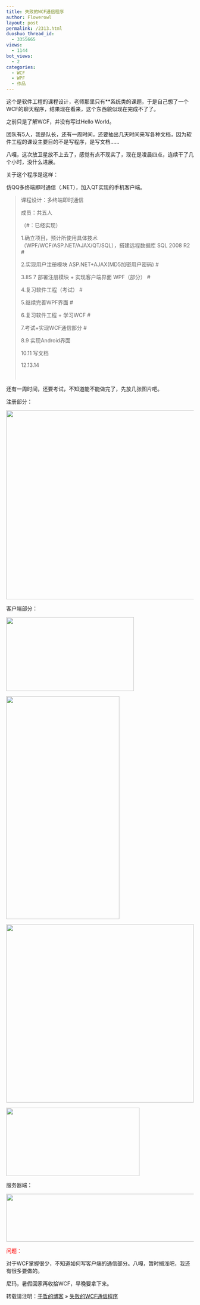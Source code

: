 ```yaml
---
title: 失败的WCF通信程序
author: Flowerowl
layout: post
permalink: /2313.html
duoshuo_thread_id:
  - 3355665
views:
  - 1144
bot_views:
  - 2
categories:
  - WCF
  - WPF
  - 作品
---
```

这个是软件工程的课程设计，老师那里只有**系统类的课题，于是自己想了一个WCF的聊天程序，结果现在看来，这个东西貌似现在完成不了了。

之前只是了解WCF，并没有写过Hello World。

团队有5人，我是队长，还有一周时间，还要抽出几天时间来写各种文档，因为软件工程的课设主要目的不是写程序，是写文档&#8230;&#8230;

八嘎，这次放卫星放不上去了，感觉有点不现实了，现在是凌晨四点，连续干了几个小时，没什么进展。

关于这个程序是这样：

仿QQ多终端即时通信（.NET），加入QT实现的手机客户端。

> 课程设计：多终端即时通信
> 
> 成员：共五人
> 
> （#：已经实现）
> 
> 1.确立项目，预计所使用具体技术（WPF/WCF/ASP.NET/AJAX/QT/SQL），搭建远程数据库 SQL 2008 R2 #
> 
> 2.实现用户注册模块 ASP.NET+AJAX(MD5加密用户密码) #
> 
> 3.IIS 7 部署注册模块 + 实现客户端界面 WPF（部分） #
> 
> 4.复习软件工程（考试） #
> 
> 5.继续完善WPF界面 #
> 
> 6.复习软件工程 + 学习WCF #
> 
> 7.考试+实现WCF通信部分 #
> 
> 8.9 实现Android界面
> 
> 10.11 写文档
> 
> 12.13.14
> 
> &nbsp;

还有一周时间，还要考试，不知道能不能做完了，先放几张图片吧。

注册部分：

[<img class="alignnone size-full wp-image-2314" title="Regedit" src="http://lazynight.me/wp-content/uploads/2012/06/Regedit.jpg" alt="" width="602" height="507" />][1]

客户端部分：

[<img class="alignnone size-full wp-image-2318" title="4" src="http://lazynight.me/wp-content/uploads/2012/06/4.jpg" alt="" width="343" height="198" />][2]

[<img class="alignnone size-full wp-image-2316" title="2" src="http://lazynight.me/wp-content/uploads/2012/06/2.jpg" alt="" width="304" height="598" />][3]

[<img class="alignnone size-full wp-image-2315" title="1" src="http://lazynight.me/wp-content/uploads/2012/06/1.jpg" alt="" width="504" height="478" />][4]

[<img class="alignnone size-full wp-image-2317" title="3" src="http://lazynight.me/wp-content/uploads/2012/06/3.jpg" alt="" width="358" height="183" />][5]

服务器端：

[<img class="alignnone size-full wp-image-2319" title="Server" src="http://lazynight.me/wp-content/uploads/2012/06/Server.jpg" alt="" width="610" height="128" />][6]

<span style="color: #ff0000;">问题：</span>

对于WCF掌握很少，不知道如何写客户端的通信部分。八嘎，暂时搁浅吧，我还有很多要做的。

尼玛，暑假回家再收拾WCF，早晚要拿下来。

转载请注明：[于哲的博客][7] &raquo; [失败的WCF通信程序][8]

 [1]: http://lazynight.me/wp-content/uploads/2012/06/Regedit.jpg
 [2]: http://lazynight.me/wp-content/uploads/2012/06/4.jpg
 [3]: http://lazynight.me/wp-content/uploads/2012/06/2.jpg
 [4]: http://lazynight.me/wp-content/uploads/2012/06/1.jpg
 [5]: http://lazynight.me/wp-content/uploads/2012/06/3.jpg
 [6]: http://lazynight.me/wp-content/uploads/2012/06/Server.jpg
 [7]: http://lazynight.me
 [8]: http://lazynight.me/2313.html